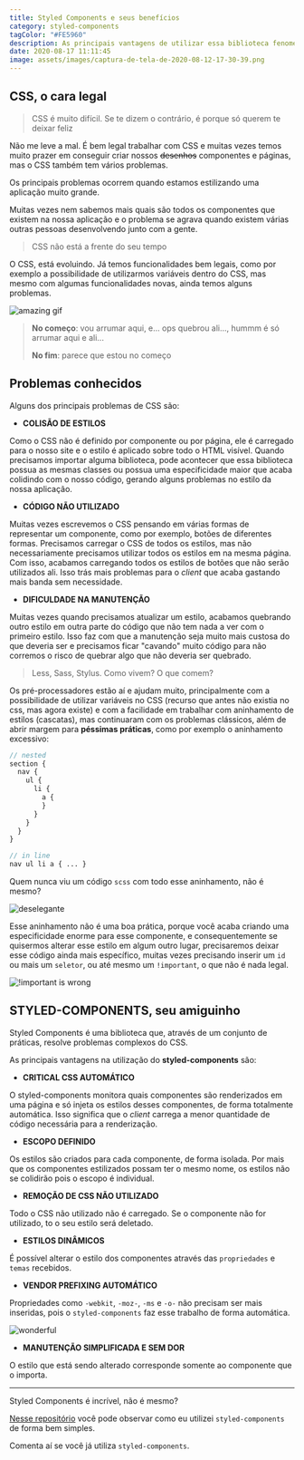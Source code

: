 ```yaml
---
title: Styled Components e seus benefícios
category: styled-components
tagColor: "#FE5960"
description: As principais vantagens de utilizar essa biblioteca fenomenal
date: 2020-08-17 11:11:45
image: assets/images/captura-de-tela-de-2020-08-12-17-30-39.png
---
```

## CSS, o cara legal

> CSS é muito difícil. Se te dizem o contrário, é porque só querem te deixar feliz

Não me leve a mal. É bem legal trabalhar com CSS e muitas vezes temos muito prazer em conseguir criar nossos ~~desenhos~~ componentes e páginas, mas o CSS também tem vários problemas. 

Os principais problemas ocorrem quando estamos estilizando uma aplicação muito grande.

Muitas vezes nem sabemos mais quais são todos os componentes que existem na nossa aplicação e o problema se agrava quando existem várias outras pessoas desenvolvendo junto com a gente.

> CSS não está a frente do seu tempo

O CSS, está evoluindo. Já temos funcionalidades bem legais, como por exemplo a possibilidade de utilizarmos variáveis dentro do CSS, mas mesmo com algumas funcionalidades novas, ainda temos alguns problemas.

![amazing gif](https://media.giphy.com/media/13FrpeVH09Zrb2/giphy.gif)

> **No começo**:  vou arrumar aqui, e... ops quebrou ali..., hummm é só arrumar aqui e ali...
>
> **No fim**: parece que estou no começo

## Problemas conhecidos

Alguns dos principais problemas de CSS são:

- **COLISÃO DE ESTILOS**

Como o CSS não é definido por componente ou por página, ele é carregado para o nosso site e o estilo é aplicado sobre todo o HTML visível. Quando precisamos importar alguma biblioteca, pode acontecer que essa biblioteca possua as mesmas classes ou possua uma especificidade maior que acaba colidindo com o nosso código, gerando alguns problemas no estilo da nossa aplicação.

- **CÓDIGO NÃO UTILIZADO**

Muitas vezes escrevemos o CSS pensando em várias formas de representar um componente, como por exemplo, botões de diferentes formas. Precisamos carregar o CSS de todos os estilos, mas não necessariamente precisamos utilizar todos os estilos em na mesma página. Com isso, acabamos carregando todos os estilos de botões que não serão utilizados ali. Isso trás mais problemas para o *client* que acaba gastando mais banda sem necessidade.

- **DIFICULDADE NA MANUTENÇÃO**

Muitas vezes quando precisamos atualizar um estilo, acabamos quebrando outro estilo em outra parte do código que não tem nada a ver com o primeiro estilo. Isso faz com que a manutenção seja muito mais custosa do que deveria ser e precisamos ficar "cavando" muito código para não corremos o risco de quebrar algo que não deveria ser quebrado.

> Less, Sass, Stylus. Como vivem? O que comem?

Os pré-processadores estão aí e ajudam muito, principalmente com a possibilidade de utilizar variáveis no CSS (recurso que antes não existia no css, mas agora existe) e com a facilidade em trabalhar com aninhamento de estilos (cascatas), mas continuaram com os problemas clássicos, além de abrir margem para **péssimas práticas**, como por exemplo o aninhamento excessivo:

```scss
// nested
section {
  nav {
    ul {
      li {
        a {
        }
      }
    }
  }
}

// in line
nav ul li a { ... }
```

Quem nunca viu um código `scss` com todo esse aninhamento, não é mesmo?

![deselegante](https://media.giphy.com/media/dCB56ll26OPsdTg7ou/giphy.gif)

Esse aninhamento não é uma boa prática, porque você acaba criando uma especificidade enorme para esse componente, e consequentemente se quisermos alterar esse estilo em algum outro lugar, precisaremos deixar esse código ainda mais específico, muitas vezes precisando inserir um `id` ou mais um `seletor`, ou até mesmo um `!important`, o que não é nada legal.

![!important is wrong](https://encrypted-tbn0.gstatic.com/images?q=tbn%3AANd9GcQEre0SNjz-tMDNBR7PeGEeqc2B6htOB6-MKA&usqp=CAU)

## STYLED-COMPONENTS, seu amiguinho

Styled Components é uma biblioteca que, através de um conjunto de práticas, resolve problemas complexos do CSS.

As principais vantagens na utilização do **styled-components** são:

- **CRITICAL CSS AUTOMÁTICO**

O styled-components monitora quais componentes são renderizados em uma página e só injeta os estilos desses componentes, de forma totalmente automática. Isso significa que o *client* carrega a menor quantidade de código necessária para a renderização.

- **ESCOPO DEFINIDO**

Os estilos são criados para cada componente, de forma isolada. Por mais que os componentes estilizados possam ter o mesmo nome, os estilos não se colidirão pois o escopo é individual.

- **REMOÇÃO DE CSS NÃO UTILIZADO**

Todo o CSS não utilizado não é carregado. Se o componente não for utilizado, to o seu estilo será deletado.

- **ESTILOS DINÂMICOS**

É possível alterar o estilo dos componentes através das `propriedades` e `temas` recebidos.

- **VENDOR PREFIXING AUTOMÁTICO**

Propriedades como `-webkit`, `-moz-`, `-ms` e `-o-` não precisam ser mais inseridas, pois o `styled-components` faz esse trabalho de forma automática.

![wonderful](https://media.giphy.com/media/dycoeyAvTEkaKgvcWT/giphy.gif)

- **MANUTENÇÃO SIMPLIFICADA E SEM DOR**

O estilo que está sendo alterado corresponde somente ao componente que o importa.

---

Styled Components é incrível, não é mesmo?

[Nesse repositório](https://github.com/coderamos/template-reactjs) você pode observar como eu utilizei `styled-components` de forma bem simples.

Comenta aí se você já utiliza `styled-components`.